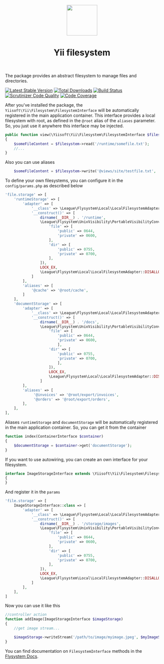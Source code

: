 <p align="center">
    <a href="https://github.com/yiisoft" target="_blank">
        <img src="https://github.com/yiisoft.png" height="100px">
    </a>
    <h1 align="center">Yii filesystem</h1>
    <br>
</p>

The package provides an abstract filesystem to manage files and directories.

[![Latest Stable Version](https://poser.pugx.org/yiisoft/yii-filesystem/v/stable.png)](https://packagist.org/packages/yiisoft/yii-filesystem)
[![Total Downloads](https://poser.pugx.org/yiisoft/yii-filesystem/downloads.png)](https://packagist.org/packages/yiisoft/yii-filesystem)
[![Build Status](https://travis-ci.com/yiisoft/yii-filesystem.svg?branch=master)](https://travis-ci.com/yiisoft/yii-filesystem)
[![Scrutinizer Code Quality](https://scrutinizer-ci.com/g/yiisoft/yii-filesystem/badges/quality-score.png?b=master)](https://scrutinizer-ci.com/g/yiisoft/yii-filesystem/?branch=master)
[![Code Coverage](https://scrutinizer-ci.com/g/yiisoft/yii-filesystem/badges/coverage.png?b=master)](https://scrutinizer-ci.com/g/yiisoft/yii-filesystem/?branch=master)

After you've installed the package, the `Yiisoft\Yii\Filesystem\FilesystemInterface` will be automatically registered 
in the main application container. This interface provides a local filesystem with root, as defined in the `@root` alias
of the `aliases` parameter. So, you just use it anywhere this interface may be injected.

```php
public function view(\Yiisoft\Yii\Filesystem\FilesystemInterface $filesystem)
{
    $someFileContent = $filesystem->read('/runtime/somefile.txt');
    //...
}
```
Also you can use aliases
```php
    $someFileContent = $filesystem->write('@views/site/testfile.txt', 'Test content');
```
To define your own filesystems, you can configure it in the `config/params.php` as described below
```php
'file.storage' => [
    'runtimeStorage' => [
        'adapter' => [
            '__class' => \League\Flysystem\Local\LocalFilesystemAdapter::class,
            '__construct()' => [
                dirname(__DIR__) . '/runtime',
                \League\Flysystem\UnixVisibility\PortableVisibilityConverter::fromArray([
                    'file' => [
                        'public' => 0644,
                        'private' => 0600,
                    ],
                    'dir' => [
                        'public' => 0755,
                        'private' => 0700,
                    ],
                ]),
                LOCK_EX,
                \League\Flysystem\Local\LocalFilesystemAdapter::DISALLOW_LINKS
            ]
        ],
        'aliases' => [
            '@cache' => '@root/cache',
        ]
    ],
    'documentStorage' => [
        'adapter' => [
            '__class' => \League\Flysystem\Local\LocalFilesystemAdapter::class,
            '__construct()' => [
                dirname(__DIR__) . '/docs',
                \League\Flysystem\UnixVisibility\PortableVisibilityConverter::fromArray([
                    'file' => [
                        'public' => 0644,
                        'private' => 0600,
                        ],
                    'dir' => [
                        'public' => 0755,
                        'private' => 0700,
                        ],
                    ]),
                    LOCK_EX,
                    \League\Flysystem\Local\LocalFilesystemAdapter::DISALLOW_LINKS
                ]
        ],
        'aliases' => [
             '@invoices' => '@root/export/invoices',
             '@orders' => '@root/export/orders',
        ],
    ],
],
```
Aliases `runtimeStorage` and `documentStorage` will be automatically registered in the main application container.
So, you can get it from the container
```php
function index(ContainerInterface $container) 
{
    $documentStorage = $container->get('documentStorage');
}
```

If you want to use autowiring, you can create an own interface for your filesystem.
```php
interface ImageStorageInterface extends \Yiisoft\Yii\Filesystem\FilesystemInterface
{
}
```
And register it in the `params`
```php
'file.storage' => [
    ImageStorageInterface::class => [
        'adapter' => [
            '__class' => \League\Flysystem\Local\LocalFilesystemAdapter::class,
            '__construct()' => [
                dirname(__DIR__) . '/storage/images',
                \League\Flysystem\UnixVisibility\PortableVisibilityConverter::fromArray([
                    'file' => [
                        'public' => 0644,
                        'private' => 0600,
                    ],
                    'dir' => [
                        'public' => 0755,
                        'private' => 0700,
                    ],
                ]),
                LOCK_EX,
                \League\Flysystem\Local\LocalFilesystemAdapter::DISALLOW_LINKS
            ]
        ],
    ],
]
```
Now you can use it like this
```php
//controller action
function addImage(ImageStorageInterface $imageStorage)
{
    //get image stream...

    $imageStorage->writeStream('/path/to/image/myimage.jpeg', $myImageStream);
}
```
You can find documentation on `FilesystemInterface` methods in the [Flysystem Docs](https://flysystem.thephpleague.com/v2/docs/).  
